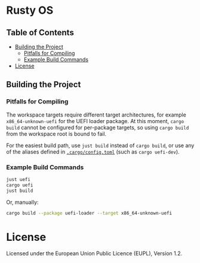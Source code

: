 # Rusty OS

## Table of Contents

<!-- START doctoc generated TOC please keep comment here to allow auto update -->
<!-- DON'T EDIT THIS SECTION, INSTEAD RE-RUN doctoc TO UPDATE -->

  - [Building the Project](#building-the-project)
    - [Pitfalls for Compiling](#pitfalls-for-compiling)
    - [Example Build Commands](#example-build-commands)
- [License](#license)

<!-- END doctoc generated TOC please keep comment here to allow auto update -->

## Building the Project

### Pitfalls for Compiling

The workspace targets require different target architectures, for example `x86_64-unknown-uefi` for
the UEFI loader package. At this moment, `cargo build`
cannot be configured for per-package targets, so
using `cargo build` from the workspace root is bound to
fail.

For the easiest build path, use `just build` instead
of `cargo build`, or use any of the aliases defined
in [`.cargo/config.toml`](.cargo/config.toml) (such
as `cargo uefi-dev`).

### Example Build Commands

```sh
just uefi
cargo uefi
just build
```

Or, manually:

```sh
cargo build --package uefi-loader --target x86_64-unknown-uefi
```

# License

Licensed under the European Union Public Licence (EUPL), Version 1.2.

